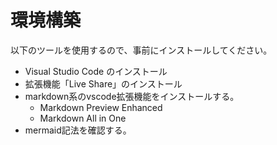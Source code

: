 # 環境構築
以下のツールを使用するので、事前にインストールしてください。

- Visual Studio Code のインストール
- 拡張機能「Live Share」のインストール
- markdown系のvscode拡張機能をインストールする。
  - Markdown Preview Enhanced
  - Markdown All in One
- mermaid記法を確認する。
